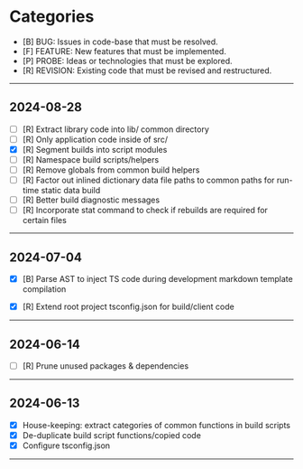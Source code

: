 # Categories

- [B]      BUG: Issues in code-base that must be resolved.
- [F]  FEATURE: New features that must be implemented.
- [P]    PROBE: Ideas or technologies that must be explored.
- [R] REVISION: Existing code that must be revised and restructured.

___

## 2024-08-28

- [ ] [R] Extract library code into lib/ common directory
- [ ] [R] Only application code inside of src/
- [X] [R] Segment builds into script modules
- [ ] [R] Namespace build scripts/helpers
- [ ] [R] Remove globals from common build helpers
- [ ] [R] Factor out inlined dictionary data file paths to common paths for run-time static data build
- [ ] [R] Better build diagnostic messages
- [ ] [R] Incorporate stat command to check if rebuilds are required for certain files 

___

## 2024-07-04

- [X] [B] Parse AST to inject TS code during development markdown template compilation

- [X] [R] Extend root project tsconfig.json for build/client code

___

## 2024-06-14

- [ ] [R] Prune unused packages & dependencies

___

## 2024-06-13

- [X] House-keeping: extract categories of common functions in build scripts
- [X] De-duplicate build script functions/copied code
- [X] Configure tsconfig.json

___
